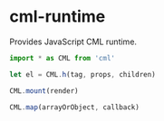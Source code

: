 # cml-runtime

Provides JavaScript CML runtime.

```js
import * as CML from 'cml'

let el = CML.h(tag, props, children)

CML.mount(render)

CML.map(arrayOrObject, callback)
```
